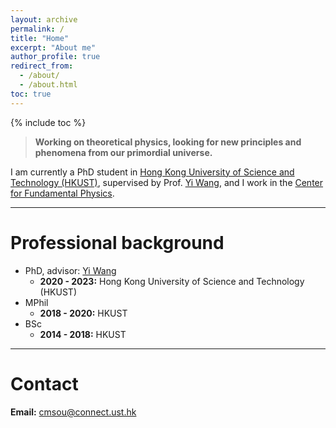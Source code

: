 ```yaml
---
layout: archive
permalink: /
title: "Home"
excerpt: "About me"
author_profile: true
redirect_from: 
  - /about/
  - /about.html
toc: true
---
```

{% include toc %}

> **Working on theoretical physics, looking for new principles and phenomena from our primordial universe.**


I am currently a PhD student in [Hong Kong University of Science and Technology (HKUST)](https://hkust.edu.hk/), supervised by Prof. [Yi Wang](https://phyw.people.ust.hk/), and I work in the [Center for Fundamental Physics](http://cfp.ust.hk/cgi-bin/cfp/eng/index.php).


---

Professional background
======
* PhD, advisor: [Yi Wang](https://phyw.people.ust.hk/)
  * **2020 - 2023:** Hong Kong University of Science and Technology (HKUST)
* MPhil
  * **2018 - 2020:** HKUST
* BSc
  * **2014 - 2018:** HKUST


---

Contact
======
**Email:** cmsou@connect.ust.hk



